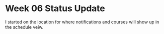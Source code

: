 # Week 06 Status Update

I started on the location for where notifications and courses will show up in the schedule veiw.